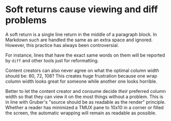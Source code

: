 # Soft returns cause viewing and diff problems

A soft return is a single line return in the middle of a paragraph block. In Markdown such are handled the same as an extra space and ignored. However, this practice has always been controversial.

For instance, lines that have the exact same words on them will be reported by `diff` and other tools just for reformatting.

Content creators can also never agree on what the optimal column width should be: 80, 72, 108? This creates huge frustration because one wrap column width looks great for someone while another one looks horrible.

Better to let the content creator and consume decide *their* preferred column width so that they can view it on the most things without a problem. This is in line with Gruber's "source should be as readable as the render" principle. Whether a reader has minimized a TMUX pane to 10x10 in a corner or filled the screen, the automatic wrapping will remain as readable as possible.

